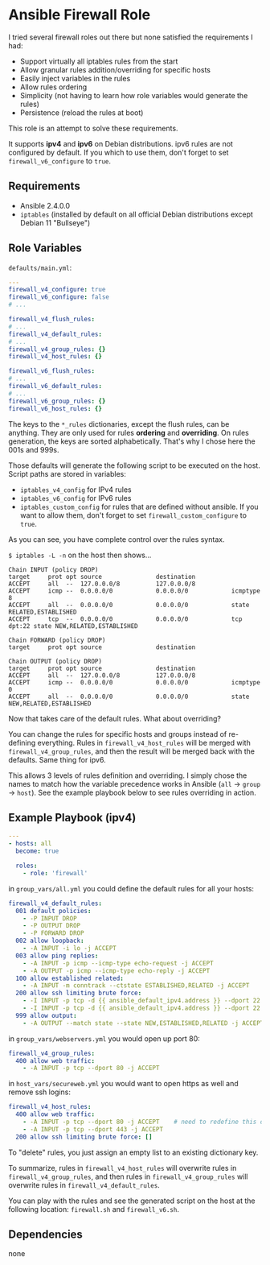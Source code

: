 Ansible Firewall Role
=========

I tried several firewall roles out there but none satisfied the requirements I had:

- Support virtually all iptables rules from the start
- Allow granular rules addition/overriding for specific hosts
- Easily inject variables in the rules
- Allow rules ordering
- Simplicity (not having to learn how role variables would generate the rules)
- Persistence (reload the rules at boot)

This role is an attempt to solve these requirements.

It supports **ipv4** and **ipv6** on Debian distributions. ipv6 rules are not configured by default. If you which to use them, don't forget to set `firewall_v6_configure` to `true`.

Requirements
------------

* Ansible 2.4.0.0
* `iptables` (installed by default on all official Debian distributions except Debian 11 "Bullseye")

Role Variables
--------------

`defaults/main.yml`:

```yaml
---
firewall_v4_configure: true
firewall_v6_configure: false
# ...

firewall_v4_flush_rules:
# ...
firewall_v4_default_rules:
# ...
firewall_v4_group_rules: {}
firewall_v4_host_rules: {}

firewall_v6_flush_rules:
# ...
firewall_v6_default_rules:
# ...
firewall_v6_group_rules: {}
firewall_v6_host_rules: {}
```

The keys to the `*_rules` dictionaries, except the flush rules, can be anything. They are only used for rules **ordering** and **overriding**. On rules generation, the keys are sorted alphabetically. That's why I chose here the 001s and 999s.

Those defaults will generate the following script to be executed on the host. Script paths are stored in variables:
- `iptables_v4_config` for IPv4 rules
- `iptables_v6_config` for IPv6 rules
- `iptables_custom_config` for rules that are defined without ansible. If you want to allow them, don't forget to set `firewall_custom_configure` to `true`.

As you can see, you have complete control over the rules syntax.

`$ iptables -L -n` on the host then shows...

```
Chain INPUT (policy DROP)
target     prot opt source               destination
ACCEPT     all  --  127.0.0.0/8          127.0.0.0/8
ACCEPT     icmp --  0.0.0.0/0            0.0.0.0/0            icmptype 8
ACCEPT     all  --  0.0.0.0/0            0.0.0.0/0            state RELATED,ESTABLISHED
ACCEPT     tcp  --  0.0.0.0/0            0.0.0.0/0            tcp dpt:22 state NEW,RELATED,ESTABLISHED

Chain FORWARD (policy DROP)
target     prot opt source               destination

Chain OUTPUT (policy DROP)
target     prot opt source               destination
ACCEPT     all  --  127.0.0.0/8          127.0.0.0/8
ACCEPT     icmp --  0.0.0.0/0            0.0.0.0/0            icmptype 0
ACCEPT     all  --  0.0.0.0/0            0.0.0.0/0            state NEW,RELATED,ESTABLISHED
```

Now that takes care of the default rules. What about overriding?

You can change the rules for specific hosts and groups instead of re-defining everything. Rules in `firewall_v4_host_rules` will be merged with `firewall_v4_group_rules`, and then the result will be merged back with the defaults. Same thing for ipv6.

This allows 3 levels of rules definition and overriding. I simply chose the names to match how the variable precedence works in Ansible (`all` -> `group` -> `host`). See the example playbook below to see rules overriding in action.

Example Playbook (ipv4)
----------------

```yaml
---
- hosts: all
  become: true

  roles:
    - role: 'firewall'
```

in `group_vars/all.yml` you could define the default rules for all your hosts:

```yaml
firewall_v4_default_rules:
  001 default policies:
    - -P INPUT DROP
    - -P OUTPUT DROP
    - -P FORWARD DROP
  002 allow loopback:
    - -A INPUT -i lo -j ACCEPT
  003 allow ping replies:
    - -A INPUT -p icmp --icmp-type echo-request -j ACCEPT
    - -A OUTPUT -p icmp --icmp-type echo-reply -j ACCEPT
  100 allow established related:
    - -A INPUT -m conntrack --ctstate ESTABLISHED,RELATED -j ACCEPT
  200 allow ssh limiting brute force:
    - -I INPUT -p tcp -d {{ ansible_default_ipv4.address }} --dport 22 -m state --state NEW -m recent --set
    - -I INPUT -p tcp -d {{ ansible_default_ipv4.address }} --dport 22 -m state --state NEW -m recent --update --seconds 60 --hitcount 4 -j DROP
  999 allow output:
    - -A OUTPUT --match state --state NEW,ESTABLISHED,RELATED -j ACCEPT
```

in `group_vars/webservers.yml` you would open up port 80:

```yaml
firewall_v4_group_rules:
  400 allow web traffic:
    - -A INPUT -p tcp --dport 80 -j ACCEPT
```

in `host_vars/secureweb.yml` you would want to open https as well and remove ssh logins:

```yaml
firewall_v4_host_rules:
  400 allow web traffic:
    - -A INPUT -p tcp --dport 80 -j ACCEPT    # need to redefine this one as well because the whole key is overwritten
    - -A INPUT -p tcp --dport 443 -j ACCEPT
  200 allow ssh limiting brute force: []
```

To "delete" rules, you just assign an empty list to an existing dictionary key.

To summarize, rules in `firewall_v4_host_rules` will overwrite rules in `firewall_v4_group_rules`, and then rules in `firewall_v4_group_rules` will overwrite rules in `firewall_v4_default_rules`.

You can play with the rules and see the generated script on the host at the following location: `firewall.sh` and `firewall_v6.sh`.

Dependencies
------------

none
